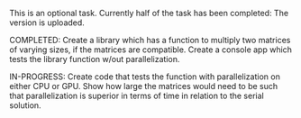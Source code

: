 This is an optional task. Currently half of the task has been completed:
The version is uploaded.

COMPLETED: 
  Create a library which has a function to multiply two matrices of varying sizes, if the matrices are compatible.
  Create a console app which tests the library function w/out parallelization. 
  
IN-PROGRESS: 
  Create code that tests the function with parallelization on either CPU or GPU.
  Show how large the matrices would need to be such that parallelization is superior in terms of time in relation to the serial solution.
